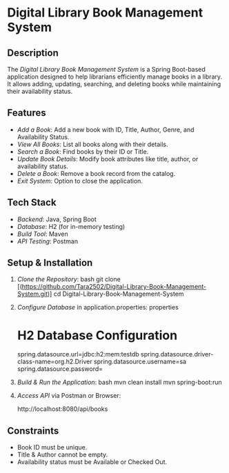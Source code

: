 #  Digital Library Book Management System

## Description
The *Digital Library Book Management System* is a Spring Boot-based application designed to help librarians efficiently manage books in a library. It allows adding, updating, searching, and deleting books while maintaining their availability status.

## Features
-  *Add a Book*: Add a new book with ID, Title, Author, Genre, and Availability Status.
-  *View All Books*: List all books along with their details.
-  *Search a Book*: Find books by their ID or Title.
-  *Update Book Details*: Modify book attributes like title, author, or availability status.
-  *Delete a Book*: Remove a book record from the catalog.
-  *Exit System*: Option to close the application.

## Tech Stack
- *Backend*: Java, Spring Boot
- *Database*: H2 (for in-memory testing)
- *Build Tool*: Maven
- *API Testing*: Postman

## Setup & Installation
1. *Clone the Repository*:
   bash
   git clone [(https://github.com/Tara2502/Digital-Library-Book-Management-System.git)]
   cd Digital-Library-Book-Management-System
   
2. *Configure Database* in application.properties:
   properties
   # H2 Database Configuration
    spring.datasource.url=jdbc:h2:mem:testdb
    spring.datasource.driver-class-name=org.h2.Driver
    spring.datasource.username=sa
    spring.datasource.password=
   
3. *Build & Run the Application*:
   bash
   mvn clean install
   mvn spring-boot:run
   
4. *Access API* via Postman or Browser:
   
   http://localhost:8080/api/books

##  Constraints
- Book ID must be unique.
- Title & Author cannot be empty.
- Availability status must be Available or Checked Out.

